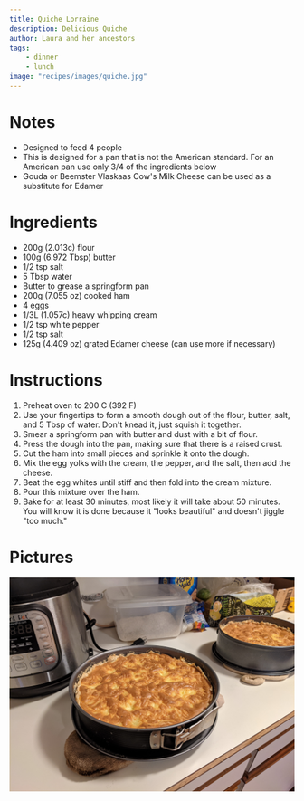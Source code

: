 ```yaml
---
title: Quiche Lorraine
description: Delicious Quiche
author: Laura and her ancestors
tags:
    - dinner
    - lunch
image: "recipes/images/quiche.jpg"
---
```


# Notes

* Designed to feed 4 people
* This is designed for a pan that is not the American standard. For an American pan use only 3/4 of the ingredients below
* Gouda or Beemster Vlaskaas Cow's Milk Cheese can be used as a substitute for Edamer

# Ingredients

* 200g (2.013c) flour
* 100g (6.972 Tbsp) butter
* 1/2 tsp salt
* 5 Tbsp water
* Butter to grease a springform pan
* 200g (7.055 oz) cooked ham
* 4 eggs
* 1/3L (1.057c) heavy whipping cream
* 1/2 tsp white pepper
* 1/2 tsp salt
* 125g (4.409 oz) grated Edamer cheese (can use more if necessary)

# Instructions

1. Preheat oven to 200 C (392 F)
1. Use your fingertips to form a smooth dough out of the flour, butter, salt, and 5 Tbsp of water. Don't knead it, just squish it together.
1. Smear a springform pan with butter and dust with a bit of flour.
1. Press the dough into the pan, making sure that there is a raised crust.
1. Cut the ham into small pieces and sprinkle it onto the dough.
1. Mix the egg yolks with the cream, the pepper, and the salt, then add the cheese.
1. Beat the egg whites until stiff and then fold into the cream mixture.
1. Pour this mixture over the ham.
1. Bake for at least 30 minutes, most likely it will take about 50 minutes. You will know it is done because it "looks beautiful" and doesn't jiggle "too much."

# Pictures

![Quiche](images/quiche.jpg)